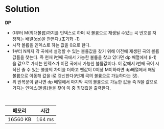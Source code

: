 # Solution

**DP**

- 0부터 M(최대볼륨)까지를 인덱스로 하며 각 볼륨으로 재생될 수있는 곡 번호를 저장하는 배열(dp)을 만든다.(초기화 -1)
- 시작 볼륨을 인덱스로 하는 값을 0으로 한다.
- 1부터 N까지 각 곡에서 설정할 수 있는 볼륨값을 찾기 위해 이전에 재생된 곡의 볼륨값들을 찾는다. 즉 현재 i번째 곡에서 가능한 불륨을 찾고 있다면 dp 배열에서 (i-1)을 값으로 가지는 인덱스가 이전 곡에서 가능한 볼륨값이다. 이 값에서 i번째 곡이 시작전 줄 수 있는 볼륨의 차이를 더하고 뺀값이 0이상 M이하라면 dp배열에서 해당 볼륨으로 이동해 값을 i로 갱신한다(i번재 곡의 볼륨으로 가능하다는 것).
- 위 반복문이 끝나면 dp 배열에서 마지막 곡의 볼륨으로 가능한 값들 즉 N을 값으로 가지는 인덱스(볼륨)들을 찾아 이 중 최댓값을 출력한다.

</br>

|메모리|시간|
|---|---|
|16560 KB|164 ms|
